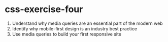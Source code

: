 # css-exercise-four
1) Understand why media queries are an essential part of the modern web
2) Identify why mobile-first design is an industry best practice
3) Use media queries to build your first responsive site
